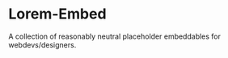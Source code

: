 Lorem-Embed
===========

A collection of reasonably neutral placeholder embeddables for webdevs/designers. 
